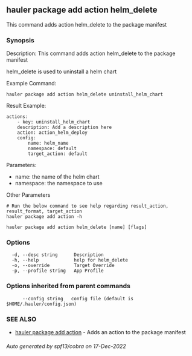 ## hauler package add action helm_delete

This command adds action helm_delete to the package manifest

### Synopsis


Description:
This command adds action helm_delete to the package manifest

helm_delete is used to uninstall a helm chart

Example Command:
```
hauler package add action helm_delete uninstall_helm_chart
```
Result Example:
```
actions:
	- key: uninstall_helm_chart
	description: Add a description here
	action: action_helm_deploy
	config:
		name: helm_name
		namespace: default
		target_action: default
```
Parameters:
- name: the name of the helm chart
- namespace: the namespace to use

Other Parameters
```
# Run the below command to see help regarding result_action, result_format, target_action
hauler package add action -h
```



```
hauler package add action helm_delete [name] [flags]
```

### Options

```
  -d, --desc string      Description
  -h, --help             help for helm_delete
  -o, --override         Target Override
  -p, --profile string   App Profile
```

### Options inherited from parent commands

```
      --config string   config file (default is $HOME/.hauler/config.json)
```

### SEE ALSO

* [hauler package add action](hauler_package_add_action.md)	 - Adds an action to the package manifest

###### Auto generated by spf13/cobra on 17-Dec-2022
